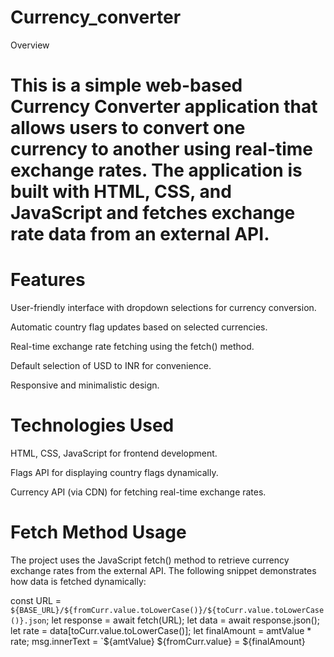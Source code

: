 # Currency_converter


Overview

# This is a simple web-based Currency Converter application that allows users to convert one currency to another using real-time exchange rates. The application is built with HTML, CSS, and JavaScript and fetches exchange rate data from an external API.

# Features

User-friendly interface with dropdown selections for currency conversion.

Automatic country flag updates based on selected currencies.

Real-time exchange rate fetching using the fetch() method.

Default selection of USD to INR for convenience.

Responsive and minimalistic design.

# Technologies Used

HTML, CSS, JavaScript for frontend development.

Flags API for displaying country flags dynamically.

Currency API (via CDN) for fetching real-time exchange rates.

# Fetch Method Usage

The project uses the JavaScript fetch() method to retrieve currency exchange rates from the external API. The following snippet demonstrates how data is fetched dynamically:

const URL = `${BASE_URL}/${fromCurr.value.toLowerCase()}/${toCurr.value.toLowerCase()}.json`;
let response = await fetch(URL);
let data = await response.json();
let rate = data[toCurr.value.toLowerCase()];
let finalAmount = amtValue * rate;
msg.innerText = `${amtValue} ${fromCurr.value} = ${finalAmount}

